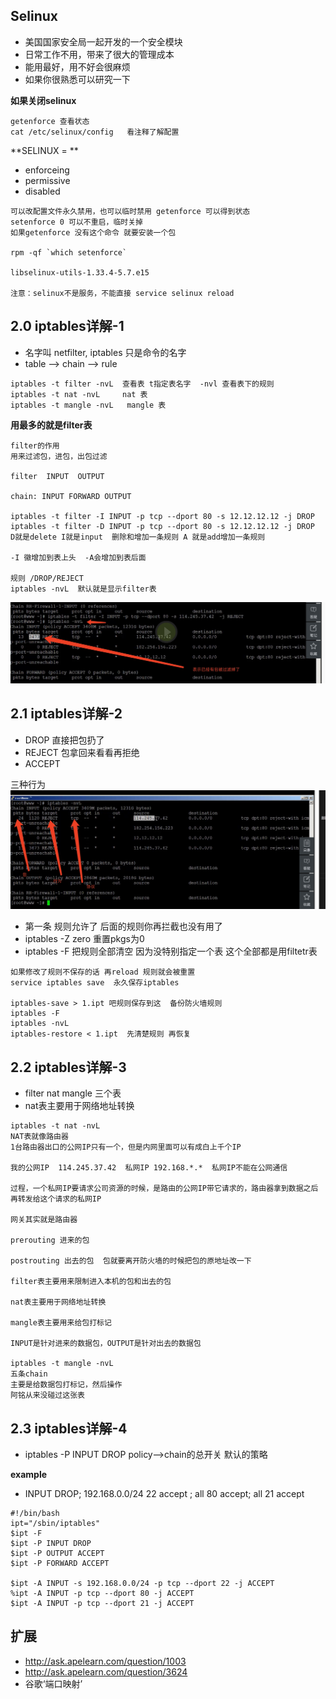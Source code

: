 ## Selinux
* 美国国家安全局一起开发的一个安全模块
* 日常工作不用，带来了很大的管理成本
* 能用最好，用不好会很麻烦
* 如果你很熟悉可以研究一下

**如果关闭selinux**

```
getenforce 查看状态
cat /etc/selinux/config   看注释了解配置
```

**SELINUX = **
* enforceing
* permissive
* disabled 

```
可以改配置文件永久禁用，也可以临时禁用 getenforce 可以得到状态
setenforce 0 可以不重启，临时关掉
如果getenforce 没有这个命令 就要安装一个包

rpm -qf `which setenforce`

libselinux-utils-1.33.4-5.7.e15

注意：selinux不是服务，不能直接 service selinux reload
```

## 2.0 iptables详解-1
* 名字叫 netfilter, iptables 只是命令的名字
* table --> chain --> rule

```
iptables -t filter -nvL  查看表 t指定表名字  -nvl 查看表下的规则
iptables -t nat -nvL     nat 表
iptables -t mangle -nvL   mangle 表
```

**用最多的就是filter表**

```
filter的作用
用来过滤包，进包，出包过滤

filter  INPUT  OUTPUT

chain: INPUT FORWARD OUTPUT

iptables -t filter -I INPUT -p tcp --dport 80 -s 12.12.12.12 -j DROP
iptables -t filter -D INPUT -p tcp --dport 80 -s 12.12.12.12 -j DROP    D就是delete I就是input  删除和增加一条规则 A 就是add增加一条规则

-I 徽增加到表上头  -A会增加到表后面

规则 /DROP/REJECT
iptables -nvL  默认就是显示filter表
```
![netfilter](img/netfiler.png)


## 2.1 iptables详解-2
* DROP  直接把包扔了
* REJECT  包拿回来看看再拒绝
* ACCEPT

三种行为
![netfilter2](img/netfilter2.png)
* 第一条 规则允许了 后面的规则你再拦截也没有用了
* iptables -Z   zero 重置pkgs为0
* iptables -F  把规则全部清空   因为没特别指定一个表 这个全部都是用filtetr表

```
如果修改了规则不保存的话 再reload 规则就会被重置
service iptables save  永久保存iptables

iptables-save > 1.ipt 吧规则保存到这  备份防火墙规则
iptables -F 
iptables -nvL
iptables-restore < 1.ipt  先清楚规则 再恢复
```

## 2.2 iptables详解-3
* filter nat  mangle  三个表
* nat表主要用于网络地址转换

```
iptables -t nat -nvL
NAT表就像路由器
1台路由器出口的公网IP只有一个，但是内网里面可以有成白上千个IP

我的公网IP  114.245.37.42  私网IP 192.168.*.*  私网IP不能在公网通信

过程，一个私网IP要请求公司资源的时候，是路由的公网IP带它请求的，路由器拿到数据之后再转发给这个请求的私网IP

网关其实就是路由器

prerouting 进来的包

postrouting 出去的包  包就要离开防火墙的时候把包的原地址改一下

filter表主要用来限制进入本机的包和出去的包

nat表主要用于网络地址转换

mangle表主要用来给包打标记

INPUT是针对进来的数据包，OUTPUT是针对出去的数据包

iptables -t mangle -nvL
五条chain
主要是给数据包打标记，然后操作
阿铭从来没碰过这张表
```


## 2.3 iptables详解-4

* iptables -P INPUT DROP       policy-->chain的总开关 默认的策略

**example**

* INPUT DROP;  192.168.0.0/24 22 accept ;  all 80 accept;  all 21 accept

```
#!/bin/bash
ipt="/sbin/iptables"
$ipt -F
$ipt -P INPUT DROP
$ipt -P OUTPUT ACCEPT
$ipt -P FORWARD ACCEPT

$ipt -A INPUT -s 192.168.0.0/24 -p tcp --dport 22 -j ACCEPT
%ipt -A INPUT -p tcp --dport 80 -j ACCEPT
$ipt -A INPUT -p tcp --dport 21 -j ACCEPT
```


## 扩展
* http://ask.apelearn.com/question/1003
* http://ask.apelearn.com/question/3624
* 谷歌‘端口映射’